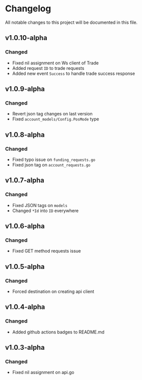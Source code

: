 Changelog
=========
All notable changes to this project will be documented in this file.

v1.0.10-alpha
------------

### Changed

- Fixed nil assignment on Ws client of Trade
- Added request `ID` to trade requests
- Added new event `Success` to handle trade success response

v1.0.9-alpha
------------

### Changed

- Revert json tag changes on last version
- Fixed `account_models/Config.PosMode` type

v1.0.8-alpha
------------

### Changed

- Fixed typo issue on `funding_requests.go`
- Fixed json tag on `account_requests.go`

v1.0.7-alpha
------------

### Changed

- Fixed JSON tags on `models`
- Changed `*Id` into `ID` everywhere

v1.0.6-alpha
------------

### Changed

- Fixed GET method requests issue

v1.0.5-alpha
------------

### Changed

- Forced destination on creating api client

v1.0.4-alpha
------------

### Changed

- Added github actions badges to README.md

v1.0.3-alpha
------------

### Changed

- Fixed nil assignment on api.go 
